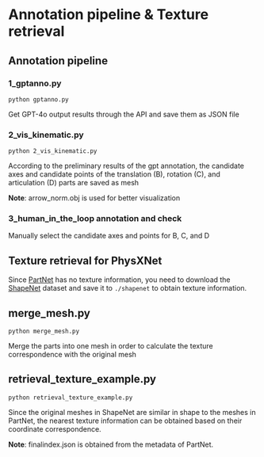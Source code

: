 # Annotation pipeline & Texture retrieval



## Annotation pipeline

### 1_gptanno.py 

```
python gptanno.py
```

Get GPT-4o output results through the API and save them as JSON file

### 2_vis_kinematic.py 

```
python 2_vis_kinematic.py 
```

According to the preliminary results of the gpt annotation, the candidate axes and candidate points of the translation (B), rotation (C), and articulation (D) parts are saved as mesh

**Note**: arrow_norm.obj is used for better visualization

### 3_human_in_the_loop annotation and check

Manually select the candidate axes and points for B, C, and D



## Texture retrieval for PhysXNet

Since [PartNet](https://huggingface.co/datasets/ShapeNet/PartNet-archive) has no texture information, you need to download the [ShapeNet](https://huggingface.co/datasets/ShapeNet/ShapeNetCore) dataset and save it to `./shapenet` to obtain texture information. 

## merge_mesh.py 

```
python merge_mesh.py 
```

Merge the parts into one mesh in order to calculate the texture correspondence with the original mesh

## retrieval_texture_example.py 

```
python retrieval_texture_example.py 
```

Since the original meshes in ShapeNet are similar in shape to the meshes in PartNet, the nearest texture information can be obtained based on their coordinate correspondence.

**Note**: finalindex.json is obtained from the metadata of PartNet.
